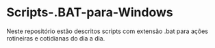 # Scripts-.BAT-para-Windows
Neste repositório estão descritos scripts com extensão .bat para ações rotineiras e cotidianas do dia a dia.
